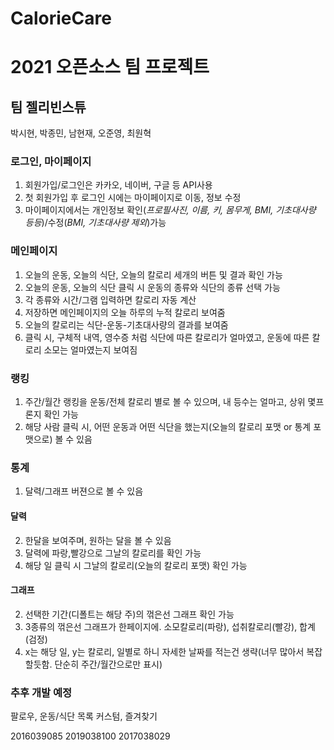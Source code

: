 # CalorieCare

# 2021 오픈소스 팀 프로젝트    
## 팀 젤리빈스튜    
박시현, 박종민, 남현재, 오준영, 최원혁    


### 로그인, 마이페이지
1. 회원가입/로그인은 카카오, 네이버, 구글 등 API사용
2. 첫 회원가입 후 로그인 시에는 마이페이지로 이동, 정보 수정
3. 마이페이지에서는 개인정보 확인(_프로필사진, 이름, 키, 몸무게, BMI, 기초대사량 등등_)/수정(_BMI, 기초대사량 제외_)가능

### 메인페이지
1. 오늘의 운동, 오늘의 식단, 오늘의 칼로리 세개의 버튼 및 결과 확인 가능
2. 오늘의 운동, 오늘의 식단 클릭 시 운동의 종류와 식단의 종류 선택 가능
3. 각 종류와 시간/그램 입력하면 칼로리 자동 계산
4. 저장하면 메인페이지의 오늘 하루의 누적 칼로리 보여줌
5. 오늘의 칼로리는 식단-운동-기초대사량의 결과를 보여줌
6. 클릭 시, 구체적 내역, 영수증 처럼 식단에 따른 칼로리가 얼마였고, 운동에 따른 칼로리 소모는 얼마였는지 보여짐

### 랭킹
1. 주간/월간 랭킹을 운동/전체 칼로리 별로 볼 수 있으며, 내 등수는 얼마고, 상위 몇프론지 확인 가능
2. 해당 사람 클릭 시, 어떤 운동과 어떤 식단을 했는지(오늘의 칼로리 포맷 or 통계 포맷으로) 볼 수 있음

### 통계
1. 달력/그래프 버젼으로 볼 수 있음

#### 달력
2. 한달을 보여주며, 원하는 달을 볼 수 있음
3. 달력에 파랑,빨강으로 그날의 칼로리를 확인 가능
4. 해당 일 클릭 시 그날의 칼로리(오늘의 칼로리 포맷) 확인 가능

#### 그래프
2. 선택한 기간(디폴트는 해당 주)의 꺾은선 그래프 확인 가능
3. 3종류의 꺾은선 그래프가 한페이지에. 소모칼로리(파랑), 섭취칼로리(빨강), 합계(검정)
4. x는 해당 일, y는 칼로리, 일별로 하니 자세한 날짜를 적는건 생략(너무 많아서 복잡할듯함. 단순히 주간/월간으로만 표시)

### 추후 개발 예정
팔로우, 운동/식단 목록 커스텀, 즐겨찾기

2016039085
2019038100
2017038029
